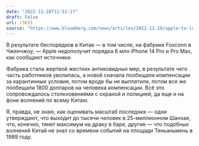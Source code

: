 ```yaml
---
date: "2022-11-28T11:52:17"
draft: False
url: /3631
source: "https://www.bloomberg.com/news/articles/2022-11-28/apple-to-lose-6-million-iphone-pros-from-tumult-at-china-plant?srnd=technology-vp"
---
```


В результате беспорядков в Китае — в том числе, на фабрике Foxconn в Чженчжоу, — Apple недополучит порядка 6 млн iPhone 14 Pro и Pro Max, как сообщают источники.

Фабрика стала жертвой жестких антиковидных мер, в результате чего часть работников уволилась, а новой сначала пообещали компенсации за карантинные условия, потом вроде бы не выплатили, потом все же пообещали 1800 долларов на человека компенсации. Всё это сопровождалось столкновениями с охраной и полицией, да еще и на фоне волнений по всему Китаю.

Я, правда, не знаю, как оценивать масштаб последних — одни утверждают, что выходит до тысячи человек в 25-миллионном Шанхае, что, конечно, тянет максимум на драку в баре, другие — что подобных волнений Китай не знал со времени событий на площади Тяньаньмень в 1989 году.

